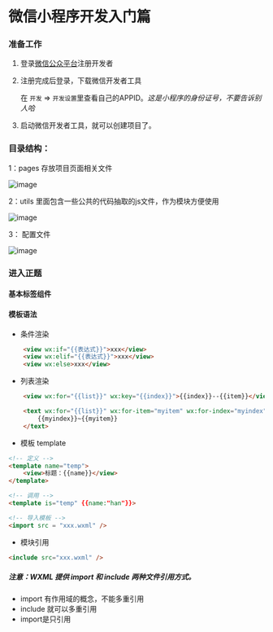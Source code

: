 # 微信小程序开发入门篇

### 准备工作

1. 登录[微信公众平台](https://mp.weixin.qq.com/)注册开发者
2. 注册完成后登录，下载微信开发者工具

	在 `开发`  => `开发设置`里查看自己的APPID。*这是小程序的身份证号，不要告诉别人哈*

3. 启动微信开发者工具，就可以创建项目了。

### 目录结构：

1：pages 存放项目页面相关文件

![image](//upload-images.jianshu.io/upload_images/5640239-b6e071a3f3093ca4.png?imageMogr2/auto-orient/strip|imageView2/2/w/307/format/webp)

2：utils 里面包含一些公共的代码抽取的js文件，作为模块方便使用

![image](//upload-images.jianshu.io/upload_images/5640239-d19867a06ac74b5c.png?imageMogr2/auto-orient/strip|imageView2/2/w/305/format/webp)

3： 配置文件

![image](//upload-images.jianshu.io/upload_images/5640239-24725361773bb62f.png?imageMogr2/auto-orient/strip|imageView2/2/w/296/format/webp)


### 进入正题

#### 基本标签组件
<view></view>
<text></text>

#### 模板语法

- 条件渲染
```html
    <view wx:if="{{表达式}}">xxx</view>
    <view wx:elif="{{表达式}}">xxx</view>
    <view wx:else>xxx</view>
```

- 列表渲染

```html
	<view wx:for="{{list}}" wx:key="{{index}}">{{index}}--{{item}}</view>

    <text wx:for="{{list}}" wx:for-item="myitem" wx:for-index="myindex">
    	{{myindex}}~{{myitem}}
    </text>

```

- 模板 template

```html
<!-- 定义 -->
<template name="temp">
	<view>标题：{{name}}</view>
</template>

<!-- 调用 -->
<template is="temp" {{name:"han"}}>

<!-- 导入模板 -->
<import src = "xxx.wxml" />

```

- 模块引用

```html
<include src="xxx.wxml" />
```

##### 注意：WXML 提供 import 和 include 两种文件引用方式。

* import 有作用域的概念，不能多重引用
* include 就可以多重引用
* import是只引用<template/>模板，而include是copy除<template/>标签以外的全部代码


##### 事件

基本事件类型

`bindtap` 		单击
`bindinput` 	 表单发生改变

事件参数

```html
    <view bindtap="showMsg" data-msg="xxx"></view>
    
<!-- 
    js代码
    	showMsg(e){
 			e.target.dataset.msg //获取事件参数
		}
-->
```

表单

```html
	<input value="{{msg}}" bindinput="inputHd"></input>

<!-- 
    js代码
		inputHd(e){
			e.detail.value   //表单的值
		}
-->
```

#### 组件和API

##### 常用组件

- 容器 view
- 内容 text
- 表单 input/button
- 媒体 image


##### 常用方法

- showToast

```javascript
	// 显示轻提示
    wx.showToast({
        title:'成功',
        icon:'success',
        duration:2000
    })
    
    // 关闭轻提示
    wx.hideToast()
```

- showLoading

```javascript
	// 显示loading
    wx.showLoading({
        title:'加载中',
    })
    setTimeout(function(){
    	// 隐藏loading
        wx.hideLoading()
    },2000)
```

- 数据存储

```javascript
	// setStorageSync存储数据
	wx.setStorageSync('key','value')

	// getStorageSync获取数据
	var value = wx.getStorageSync('key')
```

- wx.request请求数据

```javascript
	wx.request({
		url:'https://www.aiav.vip/api/xxxx',	// 请求路径
		success(res) {
			console.log(res.data)		// 响应结果
		}
	})
```

#### 导航

利用navigator标签跳转页面
```html
	 <!-- 基本使用 -->
     <navigator url="/pages/a/a">A页面</navigator>
     
	 <!-- 无历史记录 -->
     <navigator url="/pages/a/a" open-type="redirect">A页面</navigator>
     
     <!-- 切换Tabbar -->
     <navigator url="/pages/a/a" open-type="switchTab">A页面</navigator>
     
     <!-- 返回 -->
     <navigator url="/pages/a/a" open-type="navigateBack">A页面</navigator>
     
     <!-- 传参 -->
     <navigator url="/pages/a/a?id=123">A页面</navigator>
```
js方式跳转

```javascript
		wx.navigateTo({url:''})		// 跳转页面
		wx.redirectTo({url:''})		// 跳转不留历史记录
		wx.switchTab({url:''})		// Tabbar切换
		wx.navigateBack()			// 返回

```

#### 生命周期

- onLoad	        页面初始化，参数为路由跳传 传递的参数
- onShow  		 前台显示
- onReady		页面首次渲染 
- onHide		后台显示
- onUnload		页面卸载(redirect时候，页面就会卸载)
	
#### 页面全局方法

- onPullDownRefresh		  下拉刷新
- onReachBottom 		上拉触底
- onShareAppMessage  	  分享

[官方文档](https://developers.weixin.qq.com/miniprogram/dev/framework/)
